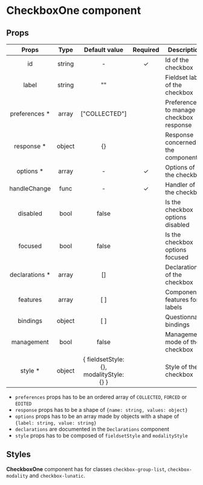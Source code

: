 # CheckboxOne component

## Props

|      Props      |  Type  |              Default value               | Required | Description                             |
| :-------------: | :----: | :--------------------------------------: | :------: | --------------------------------------- |
|       id        | string |                    -                     |    ✓     | Id of the checkbox                      |
|      label      | string |                    ""                    |          | Fieldset label of the checkbox          |
| preferences \*  | array  |              ["COLLECTED"]               |          | Preferences to manage checkbox response |
|   response \*   | object |                    {}                    |          | Response concerned by the component     |
|   options \*    | array  |                    -                     |    ✓     | Options of the checkbox                 |
|  handleChange   |  func  |                    -                     |    ✓     | Handler of the checkbox                 |
|    disabled     |  bool  |                  false                   |          | Is the checkbox options disabled        |
|     focused     |  bool  |                  false                   |          | Is the checkbox options focused         |
| declarations \* | array  |                    []                    |          | Declarations of the checkbox            |
|    features     | array  |                   [ ]                    |          | Component features for labels           |
|    bindings     | object |                   [ ]                    |          | Questionnaire bindings                  |
|   management    |  bool  |                  false                   |          | Management mode of the checkbox         |
|    style \*     | object | { fieldsetStyle: {}, modalityStyle: {} } |          | Style of the checkbox                   |

- `preferences` props has to be an ordered array of `COLLECTED`, `FORCED` or `EDITED`
- `response` props has to be a shape of `{name: string, values: object}`
- `options` props has to be an array made by objects with a shape of `{label: string, value: string}`
- `declarations` are documented in the `Declarations` component
- `style` props has to be composed of `fieldsetStyle` and `modalityStyle`

## Styles

**CheckboxOne** component has for classes `checkbox-group-list`, `checkbox-modality` and `checkbox-lunatic`.
